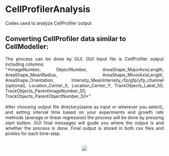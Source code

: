 # CellProfilerAnalysis
Codes used to analyze CellProfiler output


## Converting CellProfiler data similar to CellModeller:
<div style="text-align: justify">
The process can be done by GUI. GUI Input file is CellProfiler output including columns:<br/> "*ImageNumber, ObjectNumber, AreaShape_MajorAxisLength, AreaShape_MeanRadius, AreaShape_MinorAxisLength, AreaShape_Orientation, Intensity_MeanIntensity_rfp/gfp/yfp_channel (optional), Location_Center_X, Location_Center_Y, TrackObjects_Label_50, TrackObjects_ParentImageNumber_50, TrackObjects_ParentObjectNumber_50*"<br/><br/>
After choosing output file directory(same as input or wherever you select), and setting interval time based on your experiments and growth rate methods (average or linear regression) the process will be done by pressing start button. GUI final messages will guide you where the output is and whether the process is done. Final output is stored in both csv files and pickles for each time-step.
</div>
<br/>
<p align="center">
  <img src="doc/gui.jpg">
</p>
